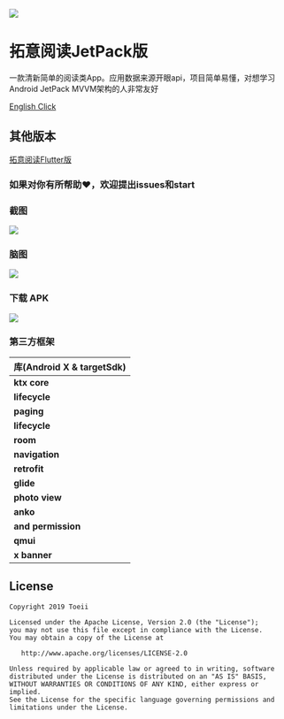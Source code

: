 ![](https://github.com/toeii/JetPackExampleApp_ExtensionRead/blob/master/images/icon_jetpack.png)
# 拓意阅读JetPack版

一款清新简单的阅读类App。应用数据来源开眼api，项目简单易懂，对想学习Android JetPack MVVM架构的人非常友好

[English Click](https://github.com/toeii/JetPackExampleApp_ExtensionRead/blob/master/README.md)

## 其他版本

[拓意阅读Flutter版](https://github.com/toeii/FlutterExampleApp_ExtensionRead)

### 如果对你有所帮助:heart:，欢迎提出issues和start

### 截图
<img src="https://github.com/toeii/JetPackExampleApp_ExtensionRead/blob/master/images/icon_screenshots.jpg" />

### 脑图
<img src="https://github.com/toeii/JetPackExampleApp_ExtensionRead/blob/master/images/jetpack_extension_read_egg.jpg" />

### 下载 APK
<img src="https://github.com/toeii/JetPackExampleApp_ExtensionRead/blob/master/images/apk_download_code.png" />

### 第三方框架

| 库(Android X & targetSdk)  |
| -------------------------- |
| **ktx core**               |
| **lifecycle**              |
| **paging**                 |
| **lifecycle**              |
| **room**                   |
| **navigation**             |
| **retrofit**               |
| **glide**                  |
| **photo view**             |
| **anko**                   |
| **and permission**         |
| **qmui**                   |
| **x banner**               |

## License

    Copyright 2019 Toeii

    Licensed under the Apache License, Version 2.0 (the "License");
    you may not use this file except in compliance with the License.
    You may obtain a copy of the License at

       http://www.apache.org/licenses/LICENSE-2.0

    Unless required by applicable law or agreed to in writing, software
    distributed under the License is distributed on an "AS IS" BASIS,
    WITHOUT WARRANTIES OR CONDITIONS OF ANY KIND, either express or implied.
    See the License for the specific language governing permissions and
    limitations under the License.


